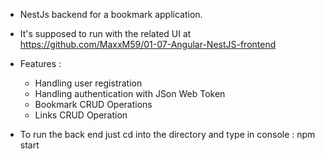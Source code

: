 -   NestJs backend for a bookmark application.
-   It's supposed to run with the related UI at
    https://github.com/MaxxM59/01-07-Angular-NestJS-frontend

-   Features :

    -   Handling user registration
    -   Handling authentication with JSon Web Token
    -   Bookmark CRUD Operations
    -   Links CRUD Operation

-   To run the back end just cd into the directory and type in console : npm
    start

